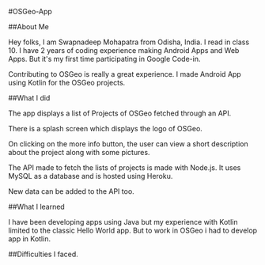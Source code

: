 #OSGeo-App

##About Me

Hey folks, 
I am Swapnadeep Mohapatra from Odisha, India. I read in class 10. I have 2 years of coding experience making Android Apps and Web Apps. But it's my first time participating in Google Code-in.

Contributing to OSGeo is really a great experience. I made Android App using Kotlin for the OSGeo projects. 

##What I did

The app displays a list of Projects of OSGeo fetched through an API. 

There is a splash screen which displays the logo of OSGeo.

On clicking on the more info button, the user can view a short description about the project along with some pictures.

The API made to fetch the lists of projects is made with Node.js. It uses MySQL as a database and is hosted using Heroku.

New data can be added to the API too.

##What I learned

I have been developing apps using Java but my experience with Kotlin limited to the classic Hello World app. But to work in OSGeo i had to develop app in Kotlin.

##Difficulties I faced.
